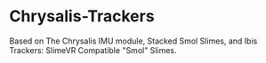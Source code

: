 # Chrysalis-Trackers
Based on The Chrysalis IMU module, Stacked Smol Slimes, and Ibis Trackers: SlimeVR Compatible "Smol" Slimes.
